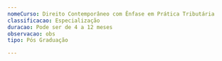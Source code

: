 ```yaml
---
nomeCurso: Direito Contemporâneo com Ênfase em Prática Tributária
classificacao: Especialização
duracao: Pode ser de 4 a 12 meses
observacao: obs
tipo: Pós Graduação

---
```


